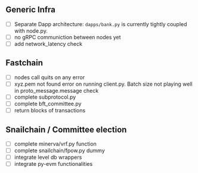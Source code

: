 ## Generic Infra

- [ ] Separate Dapp architecture: `dapps/bank.py` is currently tightly coupled with node.py. 
- [ ] no gRPC communiction between nodes yet
- [ ] add network_latency check 

## Fastchain

- [ ] nodes call quits on any error
- [ ] xyz.pem not found error on running client.py. Batch size not playing well in proto_message.message check
- [ ] complete subprotocol.py
- [ ] complete bft_committee.py
- [ ] return blocks of transactions

## Snailchain / Committee election

- [ ] complete minerva/vrf.py function
- [ ] complete snailchain/fpow.py dummy
- [ ] integrate level db wrappers
- [ ] integrate py-evm functionalities
